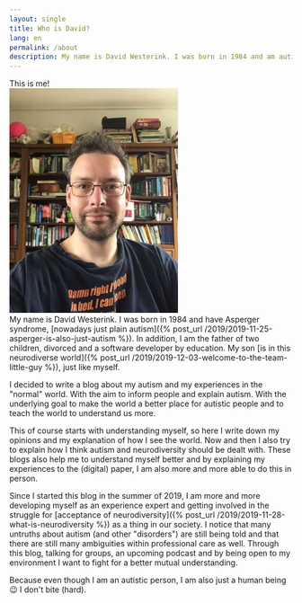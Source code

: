 ```yaml
---
layout: single
title: Who is David?
lang: en
permalink: /about
description: My name is David Westerink. I was born in 1984 and am autistic. I am also the father of two children, divorced and experienced. I am passionate about neurodiversity and its acceptance.
---
```

<div class="ui two column grid">
  <div class="column five wide">
    <div class="ui fluid image">
      <div class="ui black ribbon label" style="z-index: 1;">
        This is me!
      </div>
      <img src="/assets/img/profile2.jpg" class='image ui' style="max-height: 400px; max-width: 337px;" />
    </div>
  </div>
  <div class="column" markdown="1">
My name is David Westerink. I was born in 1984 and have Asperger syndrome, [nowadays just plain autism]({% post_url /2019/2019-11-25-asperger-is-also-just-autism %}). In addition, I am the father of two children, divorced and a software developer by education. My son [is in this neurodiverse world]({% post_url /2019/2019-12-03-welcome-to-the-team-little-guy %}), just like myself.

I decided to write a blog about my autism and my experiences in the "normal" world. With the aim to inform people and explain autism. With the underlying goal to make the world a better place for autistic people and to teach the world to understand us more.

This of course starts with understanding myself, so here I write down my opinions and my explanation of how I see the world. Now and then I also try to explain how I think autism and neurodiversity should be dealt with. These blogs also help me to understand myself better and by explaining my experiences to the (digital) paper, I am also more and more able to do this in person.

Since I started this blog in the summer of 2019, I am more and more developing myself as an experience expert and getting involved in the struggle for [acceptance of neurodiversity]({% post_url /2019/2019-11-28-what-is-neurodiversity %}) as a thing in our society. I notice that many untruths about autism (and other "disorders") are still being told and that there are still many ambiguities within professional care as well. Through this blog, talking for groups, an upcoming podcast and by being open to my environment I want to fight for a better mutual understanding.

Because even though I am an autistic person, I am also just a human being :wink: I don't bite (hard).
  </div>
</div>
